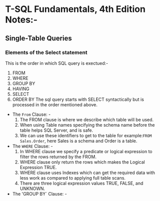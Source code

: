 # T-SQL Fundamentals, 4th Edition Notes:-
## Single-Table Queries
### Elements of the Select statement
This is the order in which SQL query is exectued:-
1. FROM
2. WHERE
3. GROUP BY
4. HAVING
5. SELECT
6. ORDER BY
The sql query starts with SELECT syntactically but is processed in the order mentioned above.
- The `From` Clause: -
    1. The FROM clause is where we describe which table will be used.
    2. When using Table names specifying the schema name before the table helps SQL Server, and is safe.
    3. We can use these identifiers to get to the table for example:`FROM Sales.Order`, here Sales is a schema and Order is a table.
- The `WHERE` Clause: -
    1. In WHERE clause we specify a predicate or logical expression to filter the rows returned by the FROM.
    2. WHERE clause only return the rows which makes the Logical Expression TRUE.
    3. WHERE clause uses Indexes which can get the required data with less work as compared to applying full table scans.
    4. There are three logical expression values TRUE, FALSE, and UNKNOWN.
- The 'GROUP BY` Clause: -


